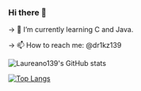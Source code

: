 ### Hi there 👋

-> 🌱 I’m currently learning C and Java.

-> 📫 How to reach me: @dr1kz139

![Laureano139's GitHub stats](https://github-readme-stats.vercel.app/api?username=Laureano139&show_icons=true&theme=radical)

[![Top Langs](https://github-readme-stats.vercel.app/api/top-langs/?username=Laureano139&layout=compact)](https://github.com/Laureano139/github-readme-stats)



<!--
**Laureano139/Laureano139** is a ✨ _special_ ✨ repository because its `README.md` (this file) appears on your GitHub profile.

Here are some ideas to get you started:

- 🔭 I’m currently working on ...
- 👯 I’m looking to collaborate on ...
- 🤔 I’m looking for help with ...
- 💬 Ask me about ...
- 😄 Pronouns: ...
- ⚡ Fun fact: ...
-->

